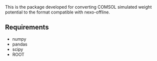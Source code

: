 This is the package developed for converting COMSOL simulated weight potential to the format compatible with nexo-offline.
## Requirements
* numpy
* pandas
* scipy
* ROOT
